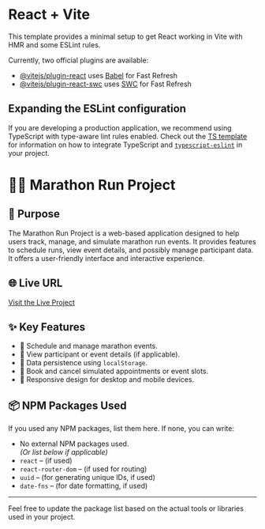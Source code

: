 # React + Vite

This template provides a minimal setup to get React working in Vite with HMR and some ESLint rules.

Currently, two official plugins are available:

- [@vitejs/plugin-react](https://github.com/vitejs/vite-plugin-react/blob/main/packages/plugin-react) uses [Babel](https://babeljs.io/) for Fast Refresh
- [@vitejs/plugin-react-swc](https://github.com/vitejs/vite-plugin-react/blob/main/packages/plugin-react-swc) uses [SWC](https://swc.rs/) for Fast Refresh

## Expanding the ESLint configuration

If you are developing a production application, we recommend using TypeScript with type-aware lint rules enabled. Check out the [TS template](https://github.com/vitejs/vite/tree/main/packages/create-vite/template-react-ts) for information on how to integrate TypeScript and [`typescript-eslint`](https://typescript-eslint.io) in your project.


# 🏃‍♂️ Marathon Run Project

## 📌 Purpose
The Marathon Run Project is a web-based application designed to help users track, manage, and simulate marathon run events. It provides features to schedule runs, view event details, and possibly manage participant data. It offers a user-friendly interface and interactive experience.

## 🌐 Live URL
[Visit the Live Project](https://marathon-run-project.netlify.app/)

## ✨ Key Features
- 📅 Schedule and manage marathon events.
- 👤 View participant or event details (if applicable).
- 💾 Data persistence using `localStorage`.
- 🔄 Book and cancel simulated appointments or event slots.
- 📱 Responsive design for desktop and mobile devices.

## 📦 NPM Packages Used
If you used any NPM packages, list them here. If none, you can write:
- No external NPM packages used.  
*(Or list below if applicable)*
- `react` – (if used)
- `react-router-dom` – (if used for routing)
- `uuid` – (for generating unique IDs, if used)
- `date-fns` – (for date formatting, if used)

---

Feel free to update the package list based on the actual tools or libraries used in your project.

